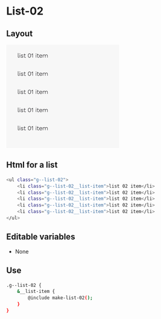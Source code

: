 # List-02

## Layout

![alt text][list-02]

[list-02]: /src/img/global-components/list/list-02.png

## Html for a list

```sh
<ul class="g--list-02">
    <li class="g--list-02__list-item">list 02 item</li>
    <li class="g--list-02__list-item">list 02 item</li>
    <li class="g--list-02__list-item">list 02 item</li>
    <li class="g--list-02__list-item">list 02 item</li>
    <li class="g--list-02__list-item">list 02 item</li>
</ul>
```

## Editable variables

- None

## Use

```sh
.g--list-02 {
    &__list-item {
        @include make-list-02();
    }
}
```
